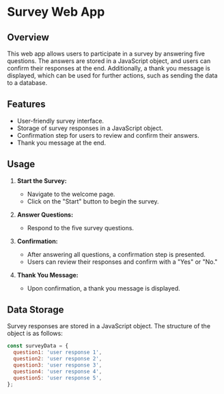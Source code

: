 # Survey Web App

## Overview

This web app allows users to participate in a survey by answering five questions. The answers are stored in a JavaScript object, and users can confirm their responses at the end. Additionally, a thank you message is displayed, which can be used for further actions, such as sending the data to a database.

## Features

- User-friendly survey interface.
- Storage of survey responses in a JavaScript object.
- Confirmation step for users to review and confirm their answers.
- Thank you message at the end.

## Usage

1. **Start the Survey:**
   - Navigate to the welcome page.
   - Click on the "Start" button to begin the survey.

2. **Answer Questions:**
   - Respond to the five survey questions.

3. **Confirmation:**
   - After answering all questions, a confirmation step is presented.
   - Users can review their responses and confirm with a "Yes" or "No."

4. **Thank You Message:**
   - Upon confirmation, a thank you message is displayed.

## Data Storage

Survey responses are stored in a JavaScript object. The structure of the object is as follows:

```javascript
const surveyData = {
  question1: 'user response 1',
  question2: 'user response 2',
  question3: 'user response 3',
  question4: 'user response 4',
  question5: 'user response 5',
};
